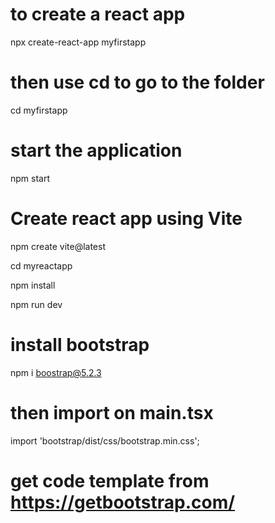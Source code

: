 # to create a react app 

npx create-react-app myfirstapp

# then use cd to go to the folder

cd myfirstapp

# start the application

npm start


# Create react app using Vite
npm create vite@latest

cd myreactapp

npm install

npm run dev

# install bootstrap
npm i boostrap@5.2.3

# then import on main.tsx
import 'bootstrap/dist/css/bootstrap.min.css';

# get code template from https://getbootstrap.com/

